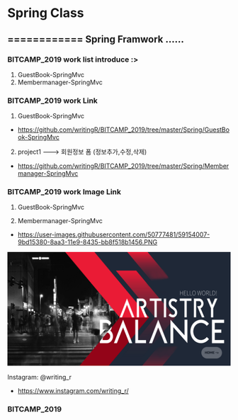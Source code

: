 
# Spring Class
============ 
Spring Framwork ......
- 
### BITCAMP_2019 work list introduce :>
1. GuestBook-SpringMvc
2. Membermanager-SpringMvc
### BITCAMP_2019 work Link
1. GuestBook-SpringMvc
- https://github.com/writingR/BITCAMP_2019/tree/master/Spring/GuestBook-SpringMvc
2. project1 ---> 회원정보 폼 (정보추가,수정,삭제)
- https://github.com/writingR/BITCAMP_2019/tree/master/Spring/Membermanager-SpringMvc

### BITCAMP_2019 work Image Link
1. GuestBook-SpringMvc

2. Membermanager-SpringMvc
- https://user-images.githubusercontent.com/50777481/59154007-9bd15380-8aa3-11e9-8435-bb8f518b1456.PNG
<img src="https://github.com/writingR/BITCAMP_2019/blob/master/Spring/Membermanager-SpringMvc/src/main/webapp/%EB%A9%94%EC%9D%B8%ED%8E%98%EC%9D%B4%EC%A7%80.PNG?raw=true">


Instagram: @writing_r
- https://www.instagram.com/writing_r/


### BITCAMP_2019 
